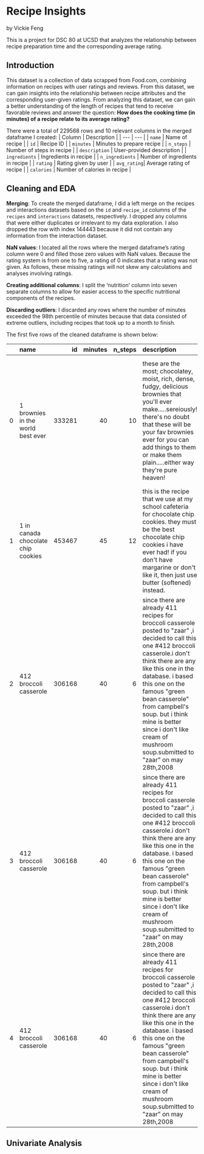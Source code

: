 # Recipe Insights
by Vickie Feng

This is a project for DSC 80 at UCSD that analyzes the relationship between recipe preparation time and the corresponding average rating.

## Introduction
This dataset is a collection of data scrapped from Food.com, combining information on recipes with user ratings and reviews. From this dataset, we can gain insights into the relationship between recipe attributes and the corresponding user-given ratings. From analyzing this dataset, we can gain a better understanding of the length of recipes that tend to receive favorable reviews and answer the question: **How does the cooking time (in minutes) of a recipe relate to its average rating?**

There were a total of 229568 rows and 10 relevant columns in the merged dataframe I created: 
| Column | Description |
| --- | --- |
| `name` | Name of recipe |
| `id` | Recipe ID |
| `minutes` | Minutes to prepare recipe |
| `n_steps` | Number of steps in recipe |
| `description` | User-provided description |
| `ingredients` | Ingredients in recipe |
| `n_ingredients` | Number of ingredients in recipe |
| `rating` | Rating given by user |
| `avg_rating`| Average rating of recipe | 
| `calories` | Number of calories in recipe |

## Cleaning and EDA
**Merging**: To create the merged dataframe, I did a left merge on the recipes and interactions datasets based on the `id` and `recipe_id` columns of the `recipes` and `interactions` datasets, respectively. I dropped any columns that were either duplicates or irrelevant to my data exploration. I also dropped the row with index 144443 because it did not contain any information from the interaction dataset. 
  
**NaN values**: I located all the rows where the merged dataframe’s rating column were 0 and filled those zero values with NaN values. Because the rating system is from one to five, a rating of 0 indicates that a rating was not given. As follows, these missing ratings will not skew any calculations and analyses involving ratings. 

**Creating additional columns**: I split the ‘nutrition’ column into seven separate columns to allow for easier access to the specific nutritional components of the recipes. 

**Discarding outliers**: I discarded any rows where the number of minutes exceeded the 98th percentile of minutes because that data consisted of extreme outliers, including recipes that took up to a month to finish. 

The first five rows of the cleaned dataframe is shown below:

|    | name                                 |     id |   minutes |   n_steps | description                                                                                                                                                                                                                                                                                                                                                                       | ingredients                                                                                                                                                                    |   n_ingredients |   rating |   avg_rating |   calories |
|---:|:-------------------------------------|-------:|----------:|----------:|:----------------------------------------------------------------------------------------------------------------------------------------------------------------------------------------------------------------------------------------------------------------------------------------------------------------------------------------------------------------------------------|:-------------------------------------------------------------------------------------------------------------------------------------------------------------------------------|----------------:|---------:|-------------:|-----------:|
|  0 | 1 brownies in the world    best ever | 333281 |        40 |        10 | these are the most; chocolatey, moist, rich, dense, fudgy, delicious brownies that you'll ever make.....sereiously! there's no doubt that these will be your fav brownies ever for you can add things to them or make them plain.....either way they're pure heaven!                                                                                                              | ['bittersweet chocolate', 'unsalted butter', 'eggs', 'granulated sugar', 'unsweetened cocoa powder', 'vanilla extract', 'brewed espresso', 'kosher salt', 'all-purpose flour'] |               9 |        4 |            4 |      138.4 |
|  1 | 1 in canada chocolate chip cookies   | 453467 |        45 |        12 | this is the recipe that we use at my school cafeteria for chocolate chip cookies. they must be the best chocolate chip cookies i have ever had! if you don't have margarine or don't like it, then just use butter (softened) instead.                                                                                                                                            | ['white sugar', 'brown sugar', 'salt', 'margarine', 'eggs', 'vanilla', 'water', 'all-purpose flour', 'whole wheat flour', 'baking soda', 'chocolate chips']                    |              11 |        5 |            5 |      595.1 |
|  2 | 412 broccoli casserole               | 306168 |        40 |         6 | since there are already 411 recipes for broccoli casserole posted to "zaar" ,i decided to call this one  #412 broccoli casserole.i don't think there are any like this one in the database. i based this one on the famous "green bean casserole" from campbell's soup. but i think mine is better since i don't like cream of mushroom soup.submitted to "zaar" on may 28th,2008 | ['frozen broccoli cuts', 'cream of chicken soup', 'sharp cheddar cheese', 'garlic powder', 'ground black pepper', 'salt', 'milk', 'soy sauce', 'french-fried onions']          |               9 |        5 |            5 |      194.8 |
|  3 | 412 broccoli casserole               | 306168 |        40 |         6 | since there are already 411 recipes for broccoli casserole posted to "zaar" ,i decided to call this one  #412 broccoli casserole.i don't think there are any like this one in the database. i based this one on the famous "green bean casserole" from campbell's soup. but i think mine is better since i don't like cream of mushroom soup.submitted to "zaar" on may 28th,2008 | ['frozen broccoli cuts', 'cream of chicken soup', 'sharp cheddar cheese', 'garlic powder', 'ground black pepper', 'salt', 'milk', 'soy sauce', 'french-fried onions']          |               9 |        5 |            5 |      194.8 |
|  4 | 412 broccoli casserole               | 306168 |        40 |         6 | since there are already 411 recipes for broccoli casserole posted to "zaar" ,i decided to call this one  #412 broccoli casserole.i don't think there are any like this one in the database. i based this one on the famous "green bean casserole" from campbell's soup. but i think mine is better since i don't like cream of mushroom soup.submitted to "zaar" on may 28th,2008 | ['frozen broccoli cuts', 'cream of chicken soup', 'sharp cheddar cheese', 'garlic powder', 'ground black pepper', 'salt', 'milk', 'soy sauce', 'french-fried onions']          |               9 |        5 |            5 |      194.8 |

## Univariate Analysis
